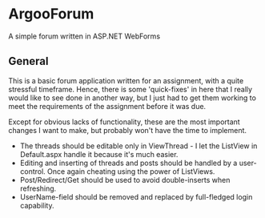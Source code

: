 ArgooForum
==========

A simple forum written in ASP.NET WebForms

## General

This is a basic forum application written for an assignment, with a quite 
stressful timeframe. Hence, there is some 'quick-fixes' in here that I really
would like to see done in another way, but I just had to get them working to
meet the requirements of the assignment before it was due. 

Except for obvious lacks of functionality, these are the most important changes 
I want to make, but probably won't have the time to implement.

- The threads should be editable only in ViewThread - I let the ListView in Default.aspx handle it because it's much easier.
- Editing and inserting of threads and posts should be handled by a user-control. Once again cheating using the power of ListViews.
- Post/Redirect/Get should be used to avoid double-inserts when refreshing.
- UserName-field should be removed and replaced by full-fledged login capability.
